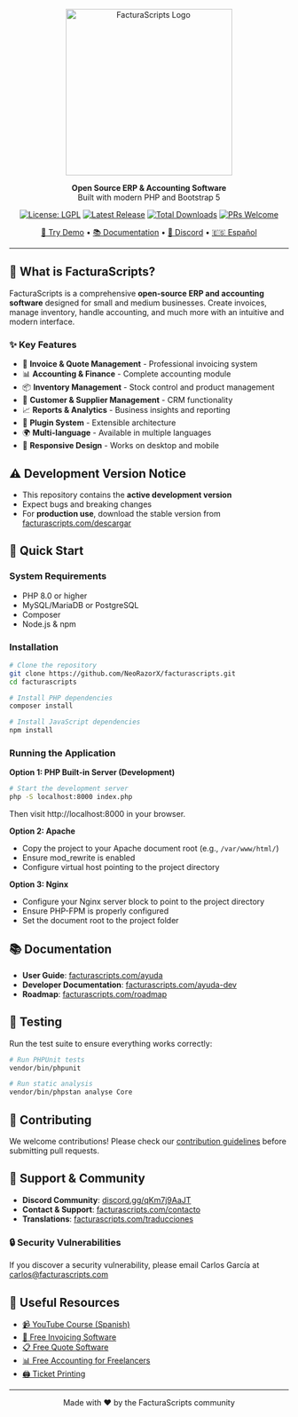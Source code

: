 <p align="center">
  <a href="https://facturascripts.com">
    <img src="https://upload.wikimedia.org/wikipedia/commons/d/de/Logo-FacturaScripts.png" width="300" title="FacturaScripts Logo" alt="FacturaScripts Logo">
  </a>
</p>

<p align="center">
  <strong>Open Source ERP & Accounting Software</strong><br>
  Built with modern PHP and Bootstrap 5
</p>

<p align="center">
  <a href="https://opensource.org/licenses/LGPL"><img src="https://img.shields.io/badge/license-LGPL-green.svg?color=2670c9&style=for-the-badge&label=License&logoColor=000000&labelColor=ececec" alt="License: LGPL"></a>
  <a href="https://github.com/NeoRazorX/facturascripts/releases/latest"><img src="https://img.shields.io/github/v/release/NeoRazorX/facturascripts?style=for-the-badge&logo=github&logoColor=white" alt="Latest Release"></a>
  <a href="https://github.com/NeoRazorX/facturascripts/releases"><img src="https://img.shields.io/github/downloads/NeoRazorX/facturascripts/total?style=for-the-badge&logo=github&logoColor=white" alt="Total Downloads"></a>
  <a href="https://github.com/NeoRazorX/facturascripts/pulls"><img alt="PRs Welcome" src="https://img.shields.io/badge/PRs_Welcome-brightgreen?style=for-the-badge"></a>
</p>

<p align="center">
  <a href="https://facturascripts.com/probar-online">🚀 Try Demo</a> •
  <a href="#-documentation">📚 Documentation</a> •
  <a href="https://discord.gg/qKm7j9AaJT">💬 Discord</a> •
  <a href="README_ES.md">🇪🇸 Español</a>
</p>

---

## 🎯 What is FacturaScripts?

FacturaScripts is a comprehensive **open-source ERP and accounting software** designed for small and medium businesses. Create invoices, manage inventory, handle accounting, and much more with an intuitive and modern interface.

### ✨ Key Features

- 🧾 **Invoice & Quote Management** - Professional invoicing system
- 📊 **Accounting & Finance** - Complete accounting module
- 📦 **Inventory Management** - Stock control and product management  
- 👥 **Customer & Supplier Management** - CRM functionality
- 📈 **Reports & Analytics** - Business insights and reporting
- 🔌 **Plugin System** - Extensible architecture
- 🌍 **Multi-language** - Available in multiple languages
- 📱 **Responsive Design** - Works on desktop and mobile

## ⚠️ Development Version Notice

- This repository contains the **active development version**
- Expect bugs and breaking changes
- For **production use**, download the stable version from [facturascripts.com/descargar](https://facturascripts.com/descargar)

## 🚀 Quick Start

### System Requirements
- PHP 8.0 or higher
- MySQL/MariaDB or PostgreSQL
- Composer
- Node.js & npm

### Installation

```bash
# Clone the repository
git clone https://github.com/NeoRazorX/facturascripts.git
cd facturascripts

# Install PHP dependencies
composer install

# Install JavaScript dependencies
npm install
```

### Running the Application

**Option 1: PHP Built-in Server (Development)**
```bash
# Start the development server
php -S localhost:8000 index.php
```
Then visit http://localhost:8000 in your browser.

**Option 2: Apache**
- Copy the project to your Apache document root (e.g., `/var/www/html/`)
- Ensure mod_rewrite is enabled
- Configure virtual host pointing to the project directory

**Option 3: Nginx**
- Configure your Nginx server block to point to the project directory
- Ensure PHP-FPM is properly configured
- Set the document root to the project folder

## 📚 Documentation

- **User Guide**: [facturascripts.com/ayuda](https://facturascripts.com/ayuda)
- **Developer Documentation**: [facturascripts.com/ayuda-dev](https://facturascripts.com/ayuda-dev)
- **Roadmap**: [facturascripts.com/roadmap](https://facturascripts.com/roadmap)

## 🧪 Testing

Run the test suite to ensure everything works correctly:

```bash
# Run PHPUnit tests
vendor/bin/phpunit

# Run static analysis
vendor/bin/phpstan analyse Core
```

## 🤝 Contributing

We welcome contributions! Please check our [contribution guidelines](https://facturascripts.com/colabora) before submitting pull requests.

## 💬 Support & Community

- **Discord Community**: [discord.gg/qKm7j9AaJT](https://discord.gg/qKm7j9AaJT)
- **Contact & Support**: [facturascripts.com/contacto](https://facturascripts.com/contacto)
- **Translations**: [facturascripts.com/traducciones](https://facturascripts.com/traducciones)

### 🔒 Security Vulnerabilities

If you discover a security vulnerability, please email Carlos García at [carlos@facturascripts.com](mailto:carlos@facturascripts.com)

## 🔗 Useful Resources

- [📹 YouTube Course (Spanish)](https://www.youtube.com/watch?v=rGopZA3ErzE&list=PLNxcJ5CWZ8V6nfeVu6vieKI_d8a_ObLfY)
- [🧾 Free Invoicing Software](https://facturascripts.com/programa-para-hacer-facturas)
- [📋 Free Quote Software](https://facturascripts.com/programa-de-presupuestos)
- [📊 Free Accounting for Freelancers](https://facturascripts.com/software-contabilidad)
- [🖨️ Ticket Printing](https://facturascripts.com/remote-printer)

---

<p align="center">
  Made with ❤️ by the FacturaScripts community
</p>